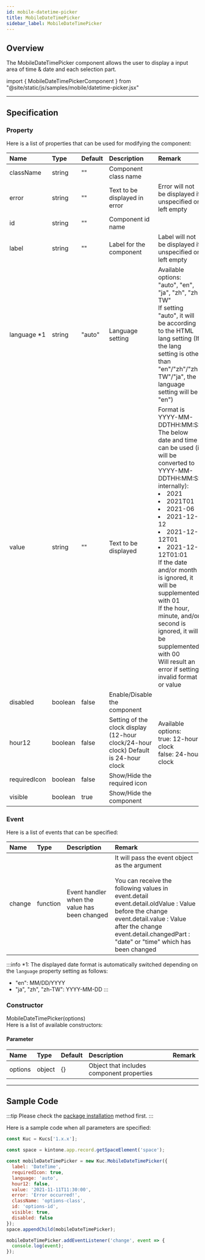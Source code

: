 ```yaml
---
id: mobile-datetime-picker
title: MobileDateTimePicker
sidebar_label: MobileDateTimePicker
---
```


## Overview

The MobileDateTimePicker component allows the user to display a input area of time & date and each selection part.

import { MobileDateTimePickerComponent } from "@site/static/js/samples/mobile/datetime-picker.jsx"

<MobileDateTimePickerComponent />

---

## Specification

### Property

Here is a list of properties that can be used for modifying the component:

| Name | Type | Default | Description | Remark |
| :--- | :--- | :--- | :--- | :--- |
| className | string | ""  | Component class name | |
| error | string | ""  | Text to be displayed in error | Error will not be displayed if unspecified or left empty |
| id | string | ""  | Component id name | |
| label | string | ""  | Label for the component | Label will not be displayed if unspecified or left empty |
| language *1 | string | "auto"  | Language setting | Available options: "auto", "en", "ja", "zh", "zh-TW"<br/>If setting "auto", it will be according to the HTML lang setting (If the lang setting is other than "en"/"zh"/"zh-TW"/"ja", the language setting will be "en") |
| value | string | ""  | Text to be displayed | Format is YYYY-MM-DDTHH:MM:SS<br/>The below date and time can be used (it will be converted to YYYY-MM-DDTHH:MM:SS internally):<li>2021</li><li>2021T01</li><li>2021-06</li><li>2021-12-12</li><li>2021-12-12T01</li><li>2021-12-12T01:01</li>If the date and/or month is ignored, it will be supplemented with 01<br/>If the hour, minute, and/or second is ignored, it will be supplemented with 00<br/>Will result an error if setting invalid format or value |
| disabled | boolean | false | Enable/Disable the component | |
| hour12 | boolean | false | Setting of the clock display (12-hour clock/24-hour clock) Default is 24-hour clock | Available options:<br/>true: 12-hour clock<br/>false: 24-hour clock |
| requiredIcon | boolean | false | Show/Hide the required icon | |
| visible | boolean | true | Show/Hide the component | |

### Event

Here is a list of events that can be specified:

| Name | Type | Description | Remark |
| :--- | :--- | :--- | :--- |
| change | function | Event handler when the value has been changed | It will pass the event object as the argument<br/><br/>You can receive the following values in event.detail<br/>event.detail.oldValue : Value before the change<br/>event.detail.value : Value after the change<br/>event.detail.changedPart : "date" or "time" which has been changed |

:::info
 *1: The displayed date format is automatically switched depending on the `language` property setting as follows:
 - "en": MM/DD/YYYY
 - "ja", "zh", "zh-TW": YYYY-MM-DD
:::

### Constructor

MobileDateTimePicker(options)<br/>
Here is a list of available constructors:

#### Parameter
| Name | Type | Default | Description | Remark |
| :--- | :--- | :--- | :--- | :--- |
| options  | object | \{\} | Object that includes component properties |  |

---
## Sample Code

:::tip
Please check the [package installation](../../getting-started/quick-start.md#installation) method first.
:::

Here is a sample code when all parameters are specified:

```javascript
const Kuc = Kucs['1.x.x'];

const space = kintone.app.record.getSpaceElement('space');

const mobileDateTimePicker = new Kuc.MobileDateTimePicker({
  label: 'DateTime',
  requiredIcon: true,
  language: 'auto',
  hour12: false,
  value: '2021-11-11T11:30:00',
  error: 'Error occurred!',
  className: 'options-class',
  id: 'options-id',
  visible: true,
  disabled: false
});
space.appendChild(mobileDateTimePicker);

mobileDateTimePicker.addEventListener('change', event => {
  console.log(event);
});
```
